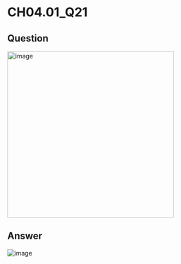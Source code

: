 # CH04.01_Q21

## Question

<img width="378" alt="image" src="https://github.com/user-attachments/assets/a5d978c7-ddb7-49a5-a70d-e47ee13e3dc5">

## Answer

![image](https://github.com/user-attachments/assets/d9abb960-576c-432e-9db2-463f11617350)

